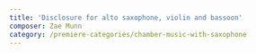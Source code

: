 ```yaml
---
title: 'Disclosure for alto saxophone, violin and bassoon'
composer: Zae Munn
category: /premiere-categories/chamber-music-with-saxophone
---
```

